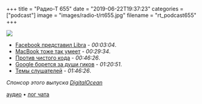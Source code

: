 +++
title = "Радио-Т 655"
date = "2019-06-22T19:37:23"
categories = ["podcast"]
image = "images/radio-t/rt655.jpg"
filename = "rt_podcast655"
+++

![](https://radio-t.com/images/radio-t/rt655.jpg)

- [Facebook представил Libra](https://decrypt.co/7502/facebook-libra-coin-cryptocurrency-launch-calibra) - *00:03:04*.
- [MacBook тоже так умеет](https://www.wired.com/story/apple-macbook-pro-recall/) - *00:29:34*.
- [Против чистого кода](http://www.opowell.com/post/casey-muratori-on-clean-code/) - *00:46:26*.
- [Google борется за души гиков](https://mashable.com/article/google-wants-geeks-pixel-4-pixelbook/) - *01:20:51*.
- [Темы слушателей](https://radio-t.com/p/2019/06/19/prep-655/) - *01:46:26*.

*Спонсор этого выпуска [DigitalOcean](https://do.co/radiot)*


[аудио](https://cdn.radio-t.com/rt_podcast655.mp3) • [лог чата](https://chat.radio-t.com/logs/radio-t-655.html)
<audio src="https://cdn.radio-t.com/rt_podcast655.mp3" preload="none"></audio>
